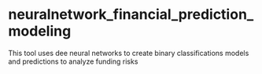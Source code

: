 # neuralnetwork_financial_prediction_modeling
This tool uses dee neural networks to create binary classifications models and predictions to analyze funding risks
